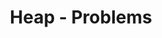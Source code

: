 ---
title: Heap - Problems
description: Heap is a Tree-based data structure for priority queues.
---